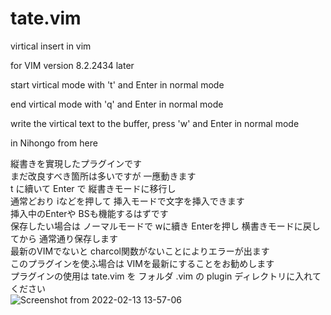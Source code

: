 # tate.vim
virtical insert in vim

for VIM version 8.2.2434 later

start virtical mode with 't' and Enter in normal mode  

end virtical mode with 'q' and Enter in normal mode  

write the virtical text to the buffer, press 'w' and Enter in normal mode  

in Nihongo from here  

縦書きを實現したプラグインです  
まだ改良すべき箇所は多いですが 一應動きます  
t に續いて Enter で 縦書きモードに移行し  
通常どおり iなどを押して 挿入モードで文字を挿入できます  
挿入中のEnterや BSも機能するはずです  
保存したい場合は ノーマルモードで wに續き Enterを押し 横書きモードに戻してから 通常通り保存します  
最新のVIMでないと charcol関数がないことによりエラーが出ます  
このプラグインを使ふ場合は VIMを最新にすることをお勧めします  
プラグインの使用は tate.vim を フォルダ .vim の plugin ディレクトリに入れてください  
![Screenshot from 2022-02-13 13-57-06](https://user-images.githubusercontent.com/12661196/153739536-d664fd0b-9aa9-4e8b-950c-cec34119c189.png)
